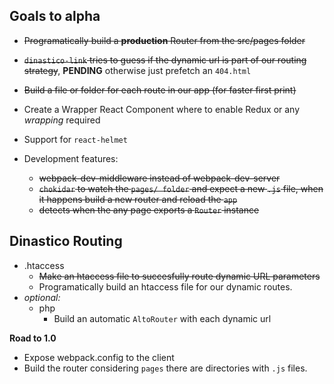 ## Goals to alpha
- ~~Programatically build a **production** Router from the src/pages folder~~
- ~~`dinastico-link` tries to guess if the dynamic url is part of our routing strategy~~, **PENDING** otherwise just prefetch an `404.html`
- ~~Build a file or folder for each route in our app (for faster first print)~~
- Create a Wrapper React Component where to enable Redux or any *wrapping* required
- Support for `react-helmet`

- Development features:
  - ~~webpack-dev-middleware instead of webpack-dev-server~~
  - ~~`chokidar` to watch the `pages/ folder` and expect a new `.js` file, when it happens build a new router and reload the `app`~~
  - ~~detects when the any page exports a `Router` instance~~
## Dinastico Routing
- .htaccess
  - ~~Make an htaccess file to succesfully route dynamic URL parameters~~
  - Programatically build an htaccess file for our dynamic routes.
- *optional:*
  - php
    - Build an automatic `AltoRouter` with each dynamic url

**Road to 1.0**
- Expose webpack.config to the client
- Build the router considering `pages` there are directories with `.js` files.
